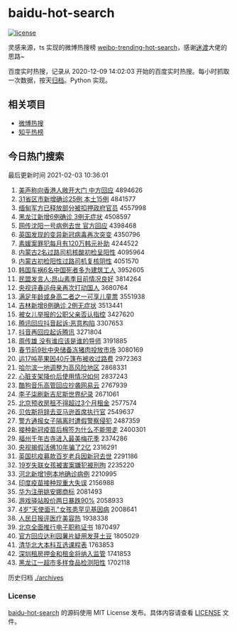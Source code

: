 # baidu-hot-search

[![license](https://img.shields.io/github/license/Arrackisarookie/baidu-hot-search)](https://github.com/Arrackisarookie/baidu-hot-search/blob/master/LICENSE)

灵感来源，ts 实现的微博热搜榜 [weibo-trending-hot-search](https://github.com/justjavac/weibo-trending-hot-search)，感谢[迷渡](https://github.com/justjavac)大佬的思路~

百度实时热搜，记录从 2020-12-09 14:02:03 开始的百度实时热搜。每小时抓取一次数据，按天[归档](./archives)。Python 实现。

## 相关项目
+ [微博热搜](https://github.com/Arrackisarookie/weibo-hot-search)
+ [知乎热榜](https://github.com/Arrackisarookie/zhihu-top-search)

## 今日热门搜索

<!-- Rank Begin -->

最后更新时间 2021-02-03 10:36:01

1. [美声称向香港人敞开大门 中方回应](http://www.baidu.com/baidu?cl=3&tn=SE_baiduhomet8_jmjb7mjw&rsv_dl=fyb_top&fr=top1000&wd=%C3%C0%C9%F9%B3%C6%CF%F2%CF%E3%B8%DB%C8%CB%B3%A8%BF%AA%B4%F3%C3%C5%20%D6%D0%B7%BD%BB%D8%D3%A6) 4894626
1. [31省区市新增确诊25例 本土15例](http://www.baidu.com/baidu?cl=3&tn=SE_baiduhomet8_jmjb7mjw&rsv_dl=fyb_top&fr=top1000&wd=31%CA%A1%C7%F8%CA%D0%D0%C2%D4%F6%C8%B7%D5%EF25%C0%FD%20%B1%BE%CD%C115%C0%FD) 4841577
1. [缅甸军方已释放部分被扣押政府官员](http://www.baidu.com/baidu?cl=3&tn=SE_baiduhomet8_jmjb7mjw&rsv_dl=fyb_top&fr=top1000&wd=%C3%E5%B5%E9%BE%FC%B7%BD%D2%D1%CA%CD%B7%C5%B2%BF%B7%D6%B1%BB%BF%DB%D1%BA%D5%FE%B8%AE%B9%D9%D4%B1) 4557998
1. [黑龙江新增6例确诊 3例无症状](http://www.baidu.com/baidu?cl=3&tn=SE_baiduhomet8_jmjb7mjw&rsv_dl=fyb_top&fr=top1000&wd=%BA%DA%C1%FA%BD%AD%D0%C2%D4%F66%C0%FD%C8%B7%D5%EF%203%C0%FD%CE%DE%D6%A2%D7%B4) 4508597
1. [网传沈阳一号病例去世 官方回应](http://www.baidu.com/baidu?cl=3&tn=SE_baiduhomet8_jmjb7mjw&rsv_dl=fyb_top&fr=top1000&wd=%CD%F8%B4%AB%C9%F2%D1%F4%D2%BB%BA%C5%B2%A1%C0%FD%C8%A5%CA%C0%20%B9%D9%B7%BD%BB%D8%D3%A6) 4398468
1. [英国发现的变异新冠病毒再次突变](http://www.baidu.com/baidu?cl=3&tn=SE_baiduhomet8_jmjb7mjw&rsv_dl=fyb_top&fr=top1000&wd=%D3%A2%B9%FA%B7%A2%CF%D6%B5%C4%B1%E4%D2%EC%D0%C2%B9%DA%B2%A1%B6%BE%D4%D9%B4%CE%CD%BB%B1%E4) 4350796
1. [素媛案罪犯每月有120万韩元补助](http://www.baidu.com/baidu?cl=3&tn=SE_baiduhomet8_jmjb7mjw&rsv_dl=fyb_top&fr=top1000&wd=%CB%D8%E6%C2%B0%B8%D7%EF%B7%B8%C3%BF%D4%C2%D3%D0120%CD%F2%BA%AB%D4%AA%B2%B9%D6%FA) 4244522
1. [内蒙古2名过路司机核酸初检呈阳性](http://www.baidu.com/baidu?cl=3&tn=SE_baiduhomet8_jmjb7mjw&rsv_dl=fyb_top&fr=top1000&wd=%C4%DA%C3%C9%B9%C52%C3%FB%B9%FD%C2%B7%CB%BE%BB%FA%BA%CB%CB%E1%B3%F5%BC%EC%B3%CA%D1%F4%D0%D4) 4095964
1. [内蒙古初检阳性过路司机复核阴性](http://www.baidu.com/baidu?cl=3&tn=SE_baiduhomet8_jmjb7mjw&rsv_dl=fyb_top&fr=top1000&wd=%C4%DA%C3%C9%B9%C5%B3%F5%BC%EC%D1%F4%D0%D4%B9%FD%C2%B7%CB%BE%BB%FA%B8%B4%BA%CB%D2%F5%D0%D4) 4051570
1. [韩国车祸6名中国死者多为建筑工人](http://www.baidu.com/baidu?cl=3&tn=SE_baiduhomet8_jmjb7mjw&rsv_dl=fyb_top&fr=top1000&wd=%BA%AB%B9%FA%B3%B5%BB%F66%C3%FB%D6%D0%B9%FA%CB%C0%D5%DF%B6%E0%CE%AA%BD%A8%D6%FE%B9%A4%C8%CB) 3952605
1. [民盟发言人:昂山素季目前情况良好](http://www.baidu.com/baidu?cl=3&tn=SE_baiduhomet8_jmjb7mjw&rsv_dl=fyb_top&fr=top1000&wd=%C3%F1%C3%CB%B7%A2%D1%D4%C8%CB%3A%B0%BA%C9%BD%CB%D8%BC%BE%C4%BF%C7%B0%C7%E9%BF%F6%C1%BC%BA%C3) 3814264
1. [央视评春运母亲再次打动国人](http://www.baidu.com/baidu?cl=3&tn=SE_baiduhomet8_jmjb7mjw&rsv_dl=fyb_top&fr=top1000&wd=%D1%EB%CA%D3%C6%C0%B4%BA%D4%CB%C4%B8%C7%D7%D4%D9%B4%CE%B4%F2%B6%AF%B9%FA%C8%CB) 3680764
1. [满足年龄或身高二者之一可享儿童票](http://www.baidu.com/baidu?cl=3&tn=SE_baiduhomet8_jmjb7mjw&rsv_dl=fyb_top&fr=top1000&wd=%C2%FA%D7%E3%C4%EA%C1%E4%BB%F2%C9%ED%B8%DF%B6%FE%D5%DF%D6%AE%D2%BB%BF%C9%CF%ED%B6%F9%CD%AF%C6%B1) 3551938
1. [吉林新增8例确诊 2例无症状](http://www.baidu.com/baidu?cl=3&tn=SE_baiduhomet8_jmjb7mjw&rsv_dl=fyb_top&fr=top1000&wd=%BC%AA%C1%D6%D0%C2%D4%F68%C0%FD%C8%B7%D5%EF%202%C0%FD%CE%DE%D6%A2%D7%B4) 3513441
1. [被女儿举报的公职父亲否认指控](http://www.baidu.com/baidu?cl=3&tn=SE_baiduhomet8_jmjb7mjw&rsv_dl=fyb_top&fr=top1000&wd=%B1%BB%C5%AE%B6%F9%BE%D9%B1%A8%B5%C4%B9%AB%D6%B0%B8%B8%C7%D7%B7%F1%C8%CF%D6%B8%BF%D8) 3427620
1. [腾讯回应抖音起诉:恶意构陷](http://www.baidu.com/baidu?cl=3&tn=SE_baiduhomet8_jmjb7mjw&rsv_dl=fyb_top&fr=top1000&wd=%CC%DA%D1%B6%BB%D8%D3%A6%B6%B6%D2%F4%C6%F0%CB%DF%3A%B6%F1%D2%E2%B9%B9%CF%DD) 3307653
1. [抖音再回应起诉腾讯](http://www.baidu.com/baidu?cl=3&tn=SE_baiduhomet8_jmjb7mjw&rsv_dl=fyb_top&fr=top1000&wd=%B6%B6%D2%F4%D4%D9%BB%D8%D3%A6%C6%F0%CB%DF%CC%DA%D1%B6) 3271804
1. [周传雄 没有谁应该是谁的导师](http://www.baidu.com/baidu?cl=3&tn=SE_baiduhomet8_jmjb7mjw&rsv_dl=fyb_top&fr=top1000&wd=%D6%DC%B4%AB%D0%DB%20%C3%BB%D3%D0%CB%AD%D3%A6%B8%C3%CA%C7%CB%AD%B5%C4%B5%BC%CA%A6) 3191885
1. [春节前9批中央储备冻猪肉投放市场](http://www.baidu.com/baidu?cl=3&tn=SE_baiduhomet8_jmjb7mjw&rsv_dl=fyb_top&fr=top1000&wd=%B4%BA%BD%DA%C7%B09%C5%FA%D6%D0%D1%EB%B4%A2%B1%B8%B6%B3%D6%ED%C8%E2%CD%B6%B7%C5%CA%D0%B3%A1) 3080169
1. [运17吨苹果因40斤篷布被收过路费](http://www.baidu.com/baidu?cl=3&tn=SE_baiduhomet8_jmjb7mjw&rsv_dl=fyb_top&fr=top1000&wd=%D4%CB17%B6%D6%C6%BB%B9%FB%D2%F240%BD%EF%C5%F1%B2%BC%B1%BB%CA%D5%B9%FD%C2%B7%B7%D1) 2972363
1. [哈尔滨一地调整为高风险地区](http://www.baidu.com/baidu?cl=3&tn=SE_baiduhomet8_jmjb7mjw&rsv_dl=fyb_top&fr=top1000&wd=%B9%FE%B6%FB%B1%F5%D2%BB%B5%D8%B5%F7%D5%FB%CE%AA%B8%DF%B7%E7%CF%D5%B5%D8%C7%F8) 2868331
1. [心脏支架降价后使用情况如何](http://www.baidu.com/baidu?cl=3&tn=SE_baiduhomet8_jmjb7mjw&rsv_dl=fyb_top&fr=top1000&wd=%D0%C4%D4%E0%D6%A7%BC%DC%BD%B5%BC%DB%BA%F3%CA%B9%D3%C3%C7%E9%BF%F6%C8%E7%BA%CE) 2837243
1. [酷狗音乐高管回应抄袭网易云](http://www.baidu.com/baidu?cl=3&tn=SE_baiduhomet8_jmjb7mjw&rsv_dl=fyb_top&fr=top1000&wd=%BF%E1%B9%B7%D2%F4%C0%D6%B8%DF%B9%DC%BB%D8%D3%A6%B3%AD%CF%AE%CD%F8%D2%D7%D4%C6) 2767939
1. [李子柒刷新吉尼斯世界纪录](http://www.baidu.com/baidu?cl=3&tn=SE_baiduhomet8_jmjb7mjw&rsv_dl=fyb_top&fr=top1000&wd=%C0%EE%D7%D3%C6%E2%CB%A2%D0%C2%BC%AA%C4%E1%CB%B9%CA%C0%BD%E7%BC%CD%C2%BC) 2671061
1. [北京预收房租不得超过3个月租金](http://www.baidu.com/baidu?cl=3&tn=SE_baiduhomet8_jmjb7mjw&rsv_dl=fyb_top&fr=top1000&wd=%B1%B1%BE%A9%D4%A4%CA%D5%B7%BF%D7%E2%B2%BB%B5%C3%B3%AC%B9%FD3%B8%F6%D4%C2%D7%E2%BD%F0) 2577574
1. [贝佐斯将辞去亚马逊首席执行官](http://www.baidu.com/baidu?cl=3&tn=SE_baiduhomet8_jmjb7mjw&rsv_dl=fyb_top&fr=top1000&wd=%B1%B4%D7%F4%CB%B9%BD%AB%B4%C7%C8%A5%D1%C7%C2%ED%D1%B7%CA%D7%CF%AF%D6%B4%D0%D0%B9%D9) 2549637
1. [警方通报女子隔离时遭假警察侵犯](http://www.baidu.com/baidu?cl=3&tn=SE_baiduhomet8_jmjb7mjw&rsv_dl=fyb_top&fr=top1000&wd=%BE%AF%B7%BD%CD%A8%B1%A8%C5%AE%D7%D3%B8%F4%C0%EB%CA%B1%D4%E2%BC%D9%BE%AF%B2%EC%C7%D6%B7%B8) 2487359
1. [接种新冠疫苗后棉签为什么不能带走](http://www.baidu.com/baidu?cl=3&tn=SE_baiduhomet8_jmjb7mjw&rsv_dl=fyb_top&fr=top1000&wd=%BD%D3%D6%D6%D0%C2%B9%DA%D2%DF%C3%E7%BA%F3%C3%DE%C7%A9%CE%AA%CA%B2%C3%B4%B2%BB%C4%DC%B4%F8%D7%DF) 2400301
1. [福州千年古寺进入最美梅花季](http://www.baidu.com/baidu?cl=3&tn=SE_baiduhomet8_jmjb7mjw&rsv_dl=fyb_top&fr=top1000&wd=%B8%A3%D6%DD%C7%A7%C4%EA%B9%C5%CB%C2%BD%F8%C8%EB%D7%EE%C3%C0%C3%B7%BB%A8%BC%BE) 2374286
1. [央视揭假活佛10年骗了2亿](http://www.baidu.com/baidu?cl=3&tn=SE_baiduhomet8_jmjb7mjw&rsv_dl=fyb_top&fr=top1000&wd=%D1%EB%CA%D3%BD%D2%BC%D9%BB%EE%B7%F010%C4%EA%C6%AD%C1%CB2%D2%DA) 2316291
1. [英国抗疫募款百岁老兵因新冠去世](http://www.baidu.com/baidu?cl=3&tn=SE_baiduhomet8_jmjb7mjw&rsv_dl=fyb_top&fr=top1000&wd=%D3%A2%B9%FA%BF%B9%D2%DF%C4%BC%BF%EE%B0%D9%CB%EA%C0%CF%B1%F8%D2%F2%D0%C2%B9%DA%C8%A5%CA%C0) 2291186
1. [19岁失联女孩被害案嫌犯被刑拘](http://www.baidu.com/baidu?cl=3&tn=SE_baiduhomet8_jmjb7mjw&rsv_dl=fyb_top&fr=top1000&wd=19%CB%EA%CA%A7%C1%AA%C5%AE%BA%A2%B1%BB%BA%A6%B0%B8%CF%D3%B7%B8%B1%BB%D0%CC%BE%D0) 2235220
1. [河北新增1例本地确诊病例](http://www.baidu.com/baidu?cl=3&tn=SE_baiduhomet8_jmjb7mjw&rsv_dl=fyb_top&fr=top1000&wd=%BA%D3%B1%B1%D0%C2%D4%F61%C0%FD%B1%BE%B5%D8%C8%B7%D5%EF%B2%A1%C0%FD) 2210995
1. [印度疫苗接种现重大失误](http://www.baidu.com/baidu?cl=3&tn=SE_baiduhomet8_jmjb7mjw&rsv_dl=fyb_top&fr=top1000&wd=%D3%A1%B6%C8%D2%DF%C3%E7%BD%D3%D6%D6%CF%D6%D6%D8%B4%F3%CA%A7%CE%F3) 2156988
1. [华为注册姚安娜商标](http://www.baidu.com/baidu?cl=3&tn=SE_baiduhomet8_jmjb7mjw&rsv_dl=fyb_top&fr=top1000&wd=%BB%AA%CE%AA%D7%A2%B2%E1%D2%A6%B0%B2%C4%C8%C9%CC%B1%EA) 2081493
1. [游戏驿站股价两日暴跌90%](http://www.baidu.com/baidu?cl=3&tn=SE_baiduhomet8_jmjb7mjw&rsv_dl=fyb_top&fr=top1000&wd=%D3%CE%CF%B7%E6%E4%D5%BE%B9%C9%BC%DB%C1%BD%C8%D5%B1%A9%B5%F890%25) 2058933
1. [4岁"天使面孔"女孩患罕见基因病](http://www.baidu.com/baidu?cl=3&tn=SE_baiduhomet8_jmjb7mjw&rsv_dl=fyb_top&fr=top1000&wd=4%CB%EA%22%CC%EC%CA%B9%C3%E6%BF%D7%22%C5%AE%BA%A2%BB%BC%BA%B1%BC%FB%BB%F9%D2%F2%B2%A1) 2008641
1. [人民日报评医疗美容热](http://www.baidu.com/baidu?cl=3&tn=SE_baiduhomet8_jmjb7mjw&rsv_dl=fyb_top&fr=top1000&wd=%C8%CB%C3%F1%C8%D5%B1%A8%C6%C0%D2%BD%C1%C6%C3%C0%C8%DD%C8%C8) 1938338
1. [北京全面推行电子职称证书](http://www.baidu.com/baidu?cl=3&tn=SE_baiduhomet8_jmjb7mjw&rsv_dl=fyb_top&fr=top1000&wd=%B1%B1%BE%A9%C8%AB%C3%E6%CD%C6%D0%D0%B5%E7%D7%D3%D6%B0%B3%C6%D6%A4%CA%E9) 1870497
1. [官方回应达利园薯片疑用发芽土豆](http://www.baidu.com/baidu?cl=3&tn=SE_baiduhomet8_jmjb7mjw&rsv_dl=fyb_top&fr=top1000&wd=%B9%D9%B7%BD%BB%D8%D3%A6%B4%EF%C0%FB%D4%B0%CA%ED%C6%AC%D2%C9%D3%C3%B7%A2%D1%BF%CD%C1%B6%B9) 1805029
1. [清华北大本科互选课程表](http://www.baidu.com/baidu?cl=3&tn=SE_baiduhomet8_jmjb7mjw&rsv_dl=fyb_top&fr=top1000&wd=%C7%E5%BB%AA%B1%B1%B4%F3%B1%BE%BF%C6%BB%A5%D1%A1%BF%CE%B3%CC%B1%ED) 1763853
1. [深圳租房押金和租金将纳入监管](http://www.baidu.com/baidu?cl=3&tn=SE_baiduhomet8_jmjb7mjw&rsv_dl=fyb_top&fr=top1000&wd=%C9%EE%DB%DA%D7%E2%B7%BF%D1%BA%BD%F0%BA%CD%D7%E2%BD%F0%BD%AB%C4%C9%C8%EB%BC%E0%B9%DC) 1741853
1. [黑龙江一超市多样食品检测阳性](http://www.baidu.com/baidu?cl=3&tn=SE_baiduhomet8_jmjb7mjw&rsv_dl=fyb_top&fr=top1000&wd=%BA%DA%C1%FA%BD%AD%D2%BB%B3%AC%CA%D0%B6%E0%D1%F9%CA%B3%C6%B7%BC%EC%B2%E2%D1%F4%D0%D4) 1702118
<!-- Rank End -->

历史归档 [./archives](./archives)

### License

[baidu-hot-search](https://github.com/Arrackisarookie/baidu-hot-search) 的源码使用 MIT License 发布。具体内容请查看 [LICENSE](./LICENSE) 文件。

